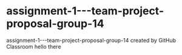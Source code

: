 # assignment-1---team-project-proposal-group-14
assignment-1---team-project-proposal-group-14 created by GitHub Classroom
hello there